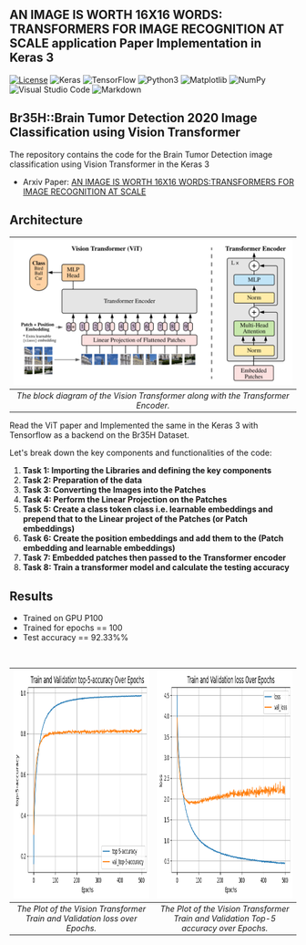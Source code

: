 ## AN IMAGE IS WORTH 16X16 WORDS: TRANSFORMERS FOR IMAGE RECOGNITION AT SCALE application Paper Implementation in Keras 3

[![License](https://img.shields.io/badge/License-Apache_2.0-blue.svg)](https://opensource.org/licenses/Apache-2.0)
![Keras](https://img.shields.io/badge/Keras-%23D00000.svg?style=for-the-badge&logo=Keras&logoColor=white)
![TensorFlow](https://img.shields.io/badge/TensorFlow-%23FF6F00.svg?style=for-the-badge&logo=TensorFlow&logoColor=white)
![Python3](https://img.shields.io/badge/python-3670A0?style=for-the-badge&logo=python&logoColor=ffdd54)
![Matplotlib](https://img.shields.io/badge/Matplotlib-%23ffffff.svg?style=for-the-badge&logo=Matplotlib&logoColor=black)
![NumPy](https://img.shields.io/badge/numpy-%23013243.svg?style=for-the-badge&logo=numpy&logoColor=white)
![Visual Studio Code](https://img.shields.io/badge/Visual%20Studio%20Code-0078d7.svg?style=for-the-badge&logo=visual-studio-code&logoColor=white)
![Markdown](https://img.shields.io/badge/markdown-%23000000.svg?style=for-the-badge&logo=markdown&logoColor=white)

## Br35H::Brain Tumor Detection 2020 Image Classification using Vision Transformer
The repository contains the code for the Brain Tumor Detection image classification using Vision Transformer in the Keras 3<br/>

- Arxiv Paper: [AN IMAGE IS WORTH 16X16 WORDS:TRANSFORMERS FOR IMAGE RECOGNITION AT SCALE](https://arxiv.org/pdf/2010.11929.pdf)


## Architecture
| ![The block diagram of the Vision Transformer](Image/vit.png) |
| :--: |
| *The block diagram of the Vision Transformer along with the Transformer Encoder.* |


Read the ViT paper and Implemented the same in the Keras 3 with Tensorflow as a backend on the Br35H Dataset.

Let's break down the key components and functionalities of the code:

1. **Task 1: Importing the Libraries and defining the key components**
2. **Task 2: Preparation of the data**
3. **Task 3: Converting the Images into the Patches**
4. **Task 4: Perform the Linear Projection on the Patches**
5. **Task 5: Create a class token class i.e. learnable embeddings and prepend that to the Linear project of the Patches (or Patch embeddings)**
6. **Task 6: Create the position embeddings and add them to the (Patch embedding and learnable embeddings)**
7. **Task 7: Embedded patches then passed to the Transformer encoder**
8. **Task 8: Train a transformer model and calculate the testing accuracy**


## Results
- Trained on GPU P100
- Trained for epochs == 100
- Test accuracy == 92.33%%

<be>
<br>

| <img src="Image/Top5accuracy_vit.png" alt="The Vision Transformer Train and Validation loss over Epochs" width="800" height="400"> | <img src="Image/Loss_vit.png" alt="The Vision Transformer Train and Validation Top-5-accuracy over Epochs" width="800" height="400">
| :--: | :--: |
| *The Plot of the Vision Transformer Train and Validation loss over Epochs.* | *The Plot of the Vision Transformer Train and Validation Top-5 accuracy over Epochs.* |
